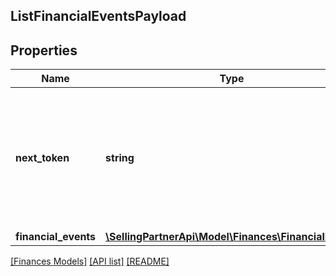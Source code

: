 ## ListFinancialEventsPayload

## Properties

Name | Type | Description | Notes
------------ | ------------- | ------------- | -------------
**next_token** | **string** | When present and not empty, pass this string token in the next request to return the next response page. | [optional]
**financial_events** | [**\SellingPartnerApi\Model\Finances\FinancialEvents**](FinancialEvents.md) |  | [optional]

[[Finances Models]](../) [[API list]](../../Api) [[README]](../../../README.md)
